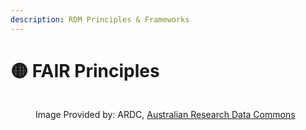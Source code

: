 ```yaml
---
description: RDM Principles & Frameworks
---
```


# 🟡 FAIR Principles

<div align="left" data-full-width="false"><figure><img src="../../../../.gitbook/assets/image (51).png" alt=""><figcaption><p>Image Provided by: ARDC, <a href="https://ardc.edu.au/resource/fair-data-training-resources/">Australian Research Data Commons</a></p></figcaption></figure></div>
